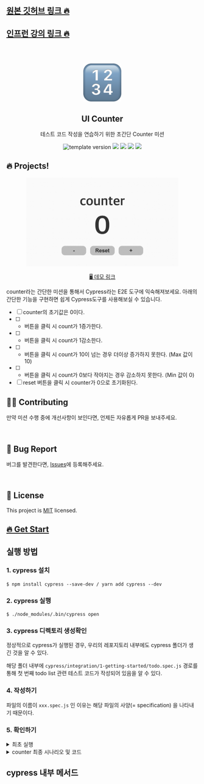 ## [원본 깃허브 링크 🔥](https://github.com/blackcoffee-study/js-counter-test/tree/test/cypress)

## [인프런 강의 링크 🔥](https://www.inflearn.com/course/%EC%8B%B8%EC%9D%B4%ED%94%84%EB%A0%88%EC%8A%A4-%ED%85%8C%EC%8A%A4%ED%8A%B8/)

<br/>
<br/>

<p align="middle" >
  <img width="100;" src="src/images/counter_icon.png"/>
</p>
<h2 align="middle">UI Counter</h2>
<p align="middle">테스트 코드 작성을 연습하기 위한 초간단 Counter 미션</p>
<p align="middle">
  <img src="https://img.shields.io/badge/version-1.0.0-blue?style=flat-square" alt="template version"/>
  <img src="https://img.shields.io/badge/language-html-red.svg?style=flat-square"/>
  <img src="https://img.shields.io/badge/language-css-blue.svg?style=flat-square"/>
  <img src="https://img.shields.io/badge/language-js-yellow.svg?style=flat-square"/>
  <img src="https://img.shields.io/badge/license-MIT-brightgreen.svg?style=flat-square"/>
</p>

## 🔥 Projects!

<p align="middle">
  <img width="400" src="src/images/ui_counter.jpg">
</p>

<p align="middle">
  <a href="https://blackcoffee-study.github.io/js-counter-test/">🖥️ 데모 링크</a>
</p>

counter라는 간단한 미션을 통해서 Cypress라는 E2E 도구에 익숙해져보세요. 아래의 간단한 기능을 구현하면 쉽게 Cypress도구를 사용해보실 수 있습니다.

- [ ] counter의 초기값은 0이다.
- [ ] - 버튼을 클릭 시 count가 1증가한다.
- [ ] - 버튼을 클릭 시 count가 1감소한다.
- [ ] - 버튼을 클릭 시 count가 10이 넘는 경우 더이상 증가하지 못한다. (Max 값이 10)
- [ ] - 버튼을 클릭 시 count가 0보다 작아지는 경우 감소하지 못한다. (Min 값이 0)
- [ ] reset 버튼을 클릭 시 counter가 0으로 초기화된다.

## 👏🏼 Contributing

만약 미션 수행 중에 개선사항이 보인다면, 언제든 자유롭게 PR을 보내주세요.

<br>

## 🐞 Bug Report

버그를 발견한다면, [Issues](https://github.com/blackcoffee-study/js-counter-test/issues)에 등록해주세요.

<br>

## 📝 License

This project is [MIT](https://github.com/blackcoffee-study/js-counter-test/blob/main/LICENSE) licensed.

## [🔥 Get Start](https://docs.cypress.io/guides/getting-started/installing-cypress#Continuous-integration)

## 실행 방법

### 1. cypress 설치

```
$ npm install cypress --save-dev / yarn add cypress --dev
```

### 2. cypress 실행

```
$ ./node_modules/.bin/cypress open
```

### 3. cypress 디렉토리 생성확인

정상적으로 cypress가 실행된 경우, 우리의 레포지토리 내부에도 cypress 폴더가 생긴 것을 알 수 있다.

해당 폴더 내부에 `cypress/integration/1-getting-started/todo.spec.js` 경로를 통해 첫 번째 todo list 관련 테스트 코드가 작성되어 있음을 알 수 있다.

### 4. 작성하기

파일의 이름이 `xxx.spec.js` 인 이유는 해당 파일의 사양(= specification) 을 나타내기 때문이다.

### 5. 확인하기

<details>

<summary>최초 실행</summary>

<details>
<summary>최초 실행 코드</summary>

```js
describe("example counter app", () => {
  beforeEach(() => {
    cy.visit("http://127.0.0.1:5500/index.html");
  });

  it("최초의 카운터 값을 0으로 보여준다", () => {
    cy.get("#value").invoke("text").should("eq", "0");
  });
});

// describe: 어떤 어플리케이션인지 기술하는 부분
// beforeEach : 하나의 테스트 코드를 실행시키기 전에 매번 실행해주는 함수
// it : 테스트코드 작성

/** 메서드
 * visit : 방문할 주소의 url
 * get : 가져올 element node (querySelector)
 * invoke : 가져올 값
 * should : 가져올 값의 조건
 * click : 테스트 할 해당 객체 클릭
 * then: : invoke를 통해 가져올 값을 변수에 저장하기 위한 체이닝 단계
 */
```

</details>

<br/>
<img  src="images/cy1.PNG" alt="cy_1"/>

</details>

<details>
<summary>counter 최종 시나리오 및 코드</summary>

- [x] counter의 초기값은 0이다.
- [x] - 버튼을 클릭 시 count가 1증가한다.
- [x] - 버튼을 클릭 시 count가 1감소한다.
- [x] - 버튼을 클릭 시 count가 10이 넘는 경우 더이상 증가하지 못한다. (Max 값이 10)
- [x] - 버튼을 클릭 시 count가 0보다 작아지는 경우 감소하지 못한다. (Min 값이 0)
- [x] reset 버튼을 클릭 시 counter가 0으로 초기화된다.

```js
describe("example counter app", () => {
  beforeEach(() => {
    cy.visit("http://127.0.0.1:5500/index.html");
  });

  it("counter의 초기값은 0이다.", () => {
    cy.get("#value").invoke("text").should("eq", "0");
  });

  it(" + 버튼을 클릭 시 count가 1증가한다.", () => {
    // 먼저 기존 값을 가져오고,
    // + 버튼을 클릭한 다음에
    // 변화된 값이 기존값 + 1인지 체크
    cy.get("#value")
      .invoke("text")
      .then((value) => {
        const preValue = Number(value);
        cy.get(".increase-btn").click();
        cy.get("#value")
          .invoke("text")
          .should("eq", String(preValue + 1));
      });
  });

  it(" - 버튼을 클릭 시 count가 1감소한다.", () => {
    // + 버튼을 클릭해서 값을 1로 만든다.
    // 먼저 기존 값을 가져오고,
    // - 버튼을 클릭한 다음에
    // 변화된 값이 기존값 -1인지 체크

    // min 값이 0 이므로, + 버튼을 먼저 클릭한 이후 실행되도록 만든다

    cy.get(".increase-btn").click();
    cy.get("#value")
      .invoke("text")
      .then((value) => {
        const preValue = Number(value);
        cy.get(".decrease-btn").click();
        cy.get("#value")
          .invoke("text")
          .should("eq", String(preValue - 1));
      });
  });

  it(" + 버튼을 클릭 시 count가 10이 넘는 경우 더이상 증가하지 못한다. (Max 값이 10)", () => {
    for (let i = 0; i < 11; i++) {
      cy.get(".increase-btn").click();
    }
    cy.get("#value").invoke("text").should("eq", "10");
  });

  it(" - 버튼을 클릭 시 count가 0보다 작아지는 경우 감소하지 못한다. (Min 값이 0)", () => {
    cy.get(".decrease-btn").click();
    cy.get("#value").invoke("text").should("eq", "0");
  });

  it("reset 버튼을 클릭 시 counter가 0으로 초기화된다.", () => {
    cy.get(".increase-btn").click();
    cy.get(".reset-btn").click();
    cy.get("#value").invoke("text").should("eq", "0");
  });
});

// describe: 어떤 어플리케이션인지 기술하는 부분
// beforeEach : 하나의 테스트 코드를 실행시키기 전에 매번 실행해주는 함수
// it : 테스트코드 작성

/** 메서드
 * visit : 방문할 주소의 url
 * get : 가져올 element node (querySelector)
 * invoke : 가져올 값
 * should : 가져올 값의 조건
 * click : 테스트 할 해당 객체 클릭
 * then: : invoke를 통해 가져올 값을 변수에 저장하기 위한 체이닝 단계
 */
```

</details>

## cypress 내부 메서드
